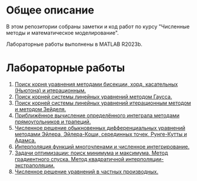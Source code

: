 # Общее описание

В этом репозитории собраны заметки и код работ по курсу "Численные методы и математическое моделирование".

Лабораторные работы выполнены в MATLAB R2023b.
 
# Лабораторные работы
 
 1. [Поиск корня уравнения методами бисекции, хорд, касательных (Ньютона) и итерационным.](/Task1/Task1_equation_solving.md)
 2. [Поиск корней системы линейных уравнений методом Гаусса.](/Task2/Task2_system_iteration.md)
 3. [Поиск корней системы линейных уравнений итерационным методом и методом Зейделя.](/Task3/Task3_system_Gauss.md)
 4. [Приближённое вычисление определённого интеграла методами прямоугольников и трапеций.](/Task4/Task4_integral.md)
 5. [Численное решение обыкновенных дифференциальных уравнений методами Эйлера, Эйлера-Коши, серединных точек, Рунге-Кутты и Адамса.](/Task5/Task5_diff.md)
 6. [Интерполяция функций многочленами и численное интегрирование.](/Task6/Task6_interpolation.md)
 7. [Задачи оптимизации: поиск минимума и максимума. Метод градиентного спуска. Метод квадратичной интерполяции-экстраполяции.](/Task7/Task7_optimization.md)
 8.  [Численное решение уравнений в частных производных.](/Task8/Task8_heat_eqation.md)
